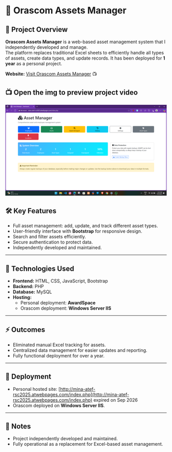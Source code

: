 # 🏢 Orascom Assets Manager

## 📌 Project Overview
**Orascom Assets Manager** is a web-based asset management system that I independently developed and manage.  
The platform replaces traditional Excel sheets to efficiently handle all types of assets, create data types, and update records. It has been deployed for **1 year** as a personal project.  

**Website:** [Visit Orascom Assets Manager](http://mina-atef-rsc2025.atwebpages.com/index.php)  📺


## 📺 Open the img to preview project video 

[![Asset Management Dashboard](asset.png)](https://drive.google.com/drive/u/1/folders/1QFHNu-drgwRNAxmr5k7IIfNXco3YBetB)


## 🛠️ Key Features
- Full asset management: add, update, and track different asset types.  
- User-friendly interface with **Bootstrap** for responsive design.  
- Search and filter assets efficiently.  
- Secure authentication to protect data.  
- Independently developed and maintained.  

---

## 📂 Technologies Used
- **Frontend:** HTML, CSS, JavaScript, Bootstrap  
- **Backend:** PHP  
- **Database:** MySQL  
- **Hosting:**  
  - Personal deployment: **AwardSpace**  
  - Orascom deployment: **Windows Server IIS**  

---

## ⚡ Outcomes
- Eliminated manual Excel tracking for assets.  
- Centralized data management for easier updates and reporting.  
- Fully functional deployment for over a year.  

---

## 🔗 Deployment
- Personal hosted site: [http://mina-atef-rsc2025.atwebpages.com/index.php](http://mina-atef-rsc2025.atwebpages.com/index.php)  expired on Sep 2026
- Orascom deployed on **Windows Server IIS**.  

---

## 📑 Notes
- Project independently developed and maintained.  
- Fully operational as a replacement for Excel-based asset management.  
